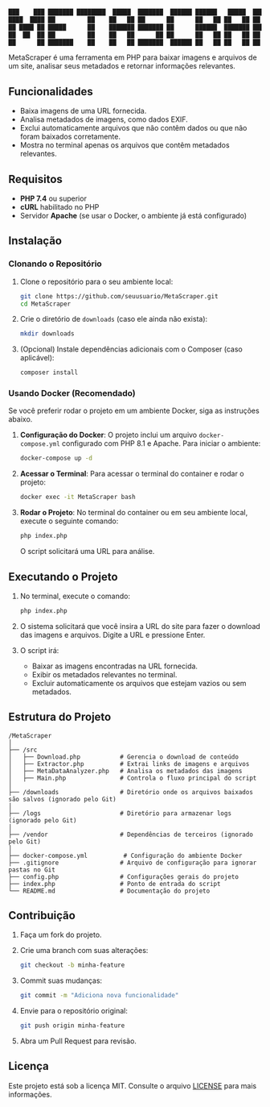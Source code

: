 
```bash

███    ███ ███████ ████████  █████  ███████  ██████ ██████   █████  ██████  ███████ ██████  
████  ████ ██         ██    ██   ██ ██      ██      ██   ██ ██   ██ ██   ██ ██      ██   ██ 
██ ████ ██ █████      ██    ███████ ███████ ██      ██████  ███████ ██████  █████   ██████  
██  ██  ██ ██         ██    ██   ██      ██ ██      ██   ██ ██   ██ ██      ██      ██   ██ 
██      ██ ███████    ██    ██   ██ ███████  ██████ ██   ██ ██   ██ ██      ███████ ██   ██ 


```                                               

MetaScraper é uma ferramenta em PHP para baixar imagens e arquivos de um site, analisar seus metadados e retornar informações relevantes.

## Funcionalidades

- Baixa imagens de uma URL fornecida.
- Analisa metadados de imagens, como dados EXIF.
- Exclui automaticamente arquivos que não contêm dados ou que não foram baixados corretamente.
- Mostra no terminal apenas os arquivos que contêm metadados relevantes.

## Requisitos

- **PHP 7.4** ou superior
- **cURL** habilitado no PHP
- Servidor **Apache** (se usar o Docker, o ambiente já está configurado)
  
## Instalação

### Clonando o Repositório

1. Clone o repositório para o seu ambiente local:

   ```bash
   git clone https://github.com/seuusuario/MetaScraper.git
   cd MetaScraper
   ```

2. Crie o diretório de `downloads` (caso ele ainda não exista):

   ```bash
   mkdir downloads
   ```

3. (Opcional) Instale dependências adicionais com o Composer (caso aplicável):

   ```bash
   composer install
   ```

### Usando Docker (Recomendado)

Se você preferir rodar o projeto em um ambiente Docker, siga as instruções abaixo.

1. **Configuração do Docker**:
   O projeto inclui um arquivo `docker-compose.yml` configurado com PHP 8.1 e Apache. Para iniciar o ambiente:

   ```bash
   docker-compose up -d
   ```

2. **Acessar o Terminal**:
   Para acessar o terminal do container e rodar o projeto:

   ```bash
   docker exec -it MetaScraper bash
   ```

3. **Rodar o Projeto**:
   No terminal do container ou em seu ambiente local, execute o seguinte comando:

   ```bash
   php index.php
   ```

   O script solicitará uma URL para análise.

## Executando o Projeto

1. No terminal, execute o comando:

   ```bash
   php index.php
   ```

2. O sistema solicitará que você insira a URL do site para fazer o download das imagens e arquivos. Digite a URL e pressione Enter.

3. O script irá:
   - Baixar as imagens encontradas na URL fornecida.
   - Exibir os metadados relevantes no terminal.
   - Excluir automaticamente os arquivos que estejam vazios ou sem metadados.

## Estrutura do Projeto

```
/MetaScraper
│
├── /src
│   ├── Download.php           # Gerencia o download de conteúdo
│   ├── Extractor.php          # Extrai links de imagens e arquivos
│   ├── MetaDataAnalyzer.php   # Analisa os metadados das imagens
│   ├── Main.php               # Controla o fluxo principal do script
│
├── /downloads                 # Diretório onde os arquivos baixados são salvos (ignorado pelo Git)
│
├── /logs                      # Diretório para armazenar logs (ignorado pelo Git)
│
├── /vendor                    # Dependências de terceiros (ignorado pelo Git)
│
├── docker-compose.yml          # Configuração do ambiente Docker
├── .gitignore                 # Arquivo de configuração para ignorar pastas no Git
├── config.php                 # Configurações gerais do projeto
├── index.php                  # Ponto de entrada do script
└── README.md                  # Documentação do projeto
```

## Contribuição

1. Faça um fork do projeto.
2. Crie uma branch com suas alterações:

   ```bash
   git checkout -b minha-feature
   ```

3. Commit suas mudanças:

   ```bash
   git commit -m "Adiciona nova funcionalidade"
   ```

4. Envie para o repositório original:

   ```bash
   git push origin minha-feature
   ```

5. Abra um Pull Request para revisão.

## Licença

Este projeto está sob a licença MIT. Consulte o arquivo [LICENSE](LICENSE) para mais informações.
